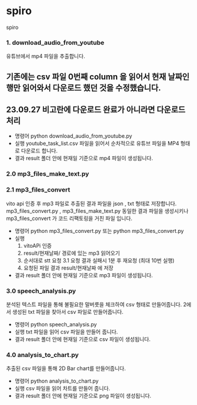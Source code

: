 # spiro

spiro

### 1. download_audio_from_youtube

유튜브에서 mp4 파일을 추출합니다.

## 기존에는 csv 파일 0번째 column 을 읽어서 현재 날짜인 행만 읽어와서 다운로드 했던 것을 수정했습니다.

## 23.09.27 비고란에 다운로드 완료가 아니라면 다운로드 처리

- 명령어
  python download_audio_from_youtube.py
- 실행
  youtube_task_list.csv 파일을 읽어서 순차적으로 유튜브 파일을 MP4 형태로 다운로드 합니다.
- 결과
  result 폴더 안에 현재일 기준으로 mp4 파일이 생성됩니다.

### 2.0 mp3_files_make_text.py

### 2.1 mp3_files_convert

vito api 인증 후 mp3 파일로 추출된 결과 파일을 json , txt 형태로 저장합니다.
mp3_files_convert.py , mp3_files_make_text.py 동일한 결과 파일을 생성시키나 mp3_files_convert 가 코드 리팩토링을 거친 파일 입니다.

- 명령어
  python mp3_files_convert.py 또는 python mp3_files_convert.py
- 실행
  1. vitoAPi 인증
  2. result/현재날짜/ 경로에 있는 mp3 읽어오기
  3. 순서대로 stt 요청
     3.1 요청 결과 실패시 1분 후 재요청 (최대 10번 실행)
  4. 요청된 파일 결과 result/현재날짜 에 저장
- 결과
  result 폴더 안에 현재일 기준으로 mp3 파일이 생성됩니다.

### 3.0 speech_analysis.py

분석된 텍스트 파일을 통해 불필요한 말버릇을 체크하여 csv 형태로 만들어줍니다.
2에서 생성된 txt 파일을 찾아서 csv 파일로 만들어줍니다.

- 명령어
  python speech_analysis.py
- 실행
  txt 파일을 읽어 csv 파일을 만들어 줍니다.
- 결과
  result 폴더 안에 현재일 기준으로 csv 파일이 생성됩니다.

### 4.0 analysis_to_chart.py

추출된 csv 파일을 통해 2D Bar chart를 만들어줍니다.

- 명령어
  python analysis_to_chart.py
- 실행
  csv 파일을 읽어 차트를 만들어 줍니다.
- 결과
  result 폴더 안에 현재일 기준으로 png 파일이 생성됩니다.
